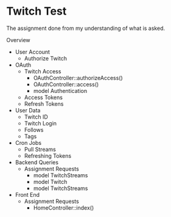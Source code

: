 <h1>Twitch Test</h1>

The assignment done from my understanding of what is asked.

Overview

<ul>
    <li>User Account            
        <ul>
            <li>Authorize Twitch</li>
        </ul>
    </li>
    <li>OAuth
        <ul>
            <li>Twitch Access            
                <ul>
                    <li>OAuthController::authorizeAccess()</li>
                    <li>OAuthController::access()</li>
                    <li>model Authentication</li>
                </ul>
            </li>
            <li>Access Tokens</li>
            <li>Refresh Tokens</li>
        </ul>
    </li>
    <li>User Data
        <ul>
            <li>Twitch ID</li>
            <li>Twitch Login</li>
            <li>Follows</li>
            <li>Tags</li>
        </ul>
    </li>
    <li>Cron Jobs
        <ul>
            <li>Pull Streams</li>
            <li>Refreshing Tokens</li>
        </ul>
    </li>
    <li>Backend Queries
        <ul>
            <li>Assignment Requests            
                <ul>
                    <li>model TwitchStreams</li>
                    <li>model Twitch</li>
                    <li>model TwitchStreams</li>
                </ul>
            </li>
        </ul>
    </li>
    <li>Front End    
        <ul>
            <li>Assignment Requests        
                <ul>
                    <li>HomeController::index()</li>
                </ul>
            </li> 
        </ul>
    </li>
</ul>
